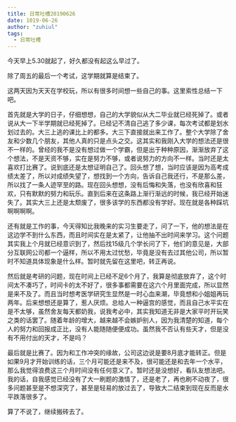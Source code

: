 ```yaml
---
title: 日常吐槽20190626
date: 1019-06-26
author: "zuhiul"
tags:
  - 日常吐槽
---
```


今天早上5.30就起了，好久都没有起这么早过了。

除了周五的最后一个考试，这学期就算是结束了。

这两天因为天天在学校玩，所以有很多时间想一些自己的事。这里索性总结一下吧。

首先就是大学的日子，仔细想想，自己的大学貌似从大二毕业就已经死掉了。或者说从大一下半学期就已经死掉了。已经记不清自己逃了多少课，每次考试都是划水划过去的。大三上逃的课比上的都多。大三下直接就出来工作了。整个大学除了舍友和少数几个朋友，其他人真的只是点头之交。这其实和我刚入大学的想法还是很不一样的。曾经的我不是没有想过做一个学霸，但是出于种种原因，渐渐放弃了这个想法，不是天资不够，实在是努力不够，或者说努力的方向不一样。当时还是太喜欢打比赛了。说到底还是太想证明自己了。回头想了想，当时应该是因为高考成绩太差了，所以对成绩失望了，想找到一个方向，告诉自己我还行，不是那么差，所以找了一条人迹罕至的路。现在回头想想，没有后悔和失落，也没有欣喜和狂欢，只有默默的努力和玩乐。直到后来在这条路上渐行渐远的时候，我已经开始迷失了。其实大三上还是太颓废了，很多该学的东西都没有学好。现在就是各种踩坑啊啊啊啊。

还有就是工作的事，今天得知比我晚来的实习生要走了，问了一下，他的想法是在这边学不到什么东西，而且时间实在是太紧了，让他抽不出时间来学习。这个问题其实我上个月就已经意识到了，然后找15级几个学长问了下，他们的意见是，大部分互联网公司都一个逼样，所以不用太过忧愁，毕竟是没有去过其他公司，所以暂时不知道具体现象是什么样。暂时就先留在这里吧，转正再说。

然后就是考研的问题，现在时间上已经不足6个月了，我算是彻底放弃了，这个时间太不凑巧了，时间卡的太不好了，很多事都需要在这六个月里面完成，所以显然是来不及了。而且当时想考医学研究生显然是一时心血来潮，毕竟想和小姐姐再玩两年。后来想想还是算了，惹人厌烦。总给人一种逼宫的感觉，而且自己水平实在是不太够，虽然舍友每天都奶我，说我考必中，其实我知道无非是大家平时开玩笑之类的话罢了。随着年龄的增大，越来越不会嫉妒别人，因为我清楚的知道，每个人的努力和回报成正比，没有人能随随便便成功。虽然我不否认有些天才，但是没有不用付出的天才，不是吗？

最后就是比赛了。因为和工作冲突的缘故，公司这边说是要8月底才能转正。但是如果9月才开始训练的话，三个月可能还是来不及，很可能还是和去年一个水平，那么我觉得浪费这三个月时间没有任何意义了。暂时还是没想好，看队友想法吧。我的话，自我感觉已经没有了大一刷题的激情了，还是老了，再也刷不动夜了，很多问题甚至是不想深究了，甚至是轻易的放过去了，导致大二结束到现在反而是水平跌落很多了。

算了不说了，继续搬砖去了。
